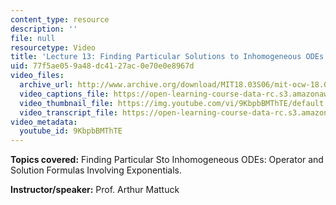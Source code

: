 ```yaml
---
content_type: resource
description: ''
file: null
resourcetype: Video
title: 'Lecture 13: Finding Particular Solutions to Inhomogeneous ODEs'
uid: 77f5ae05-9a48-dc41-27ac-0e70e0e8967d
video_files:
  archive_url: http://www.archive.org/download/MIT18.03S06/mit-ocw-18.03-lec13-10mar2003-220k.mp4
  video_captions_file: https://open-learning-course-data-rc.s3.amazonaws.com/18-03-differential-equations-spring-2010/5e3b43f9738255e99abaecced4486966_9KbpbBMThTE.vtt
  video_thumbnail_file: https://img.youtube.com/vi/9KbpbBMThTE/default.jpg
  video_transcript_file: https://open-learning-course-data-rc.s3.amazonaws.com/18-03-differential-equations-spring-2010/2fe63eb0acf0e9621f6aa00a20839a7d_9KbpbBMThTE.pdf
video_metadata:
  youtube_id: 9KbpbBMThTE
---
```


**Topics covered:** Finding Particular Sto Inhomogeneous ODEs: Operator and Solution Formulas Involving Exponentials.

**Instructor/speaker:** Prof. Arthur Mattuck